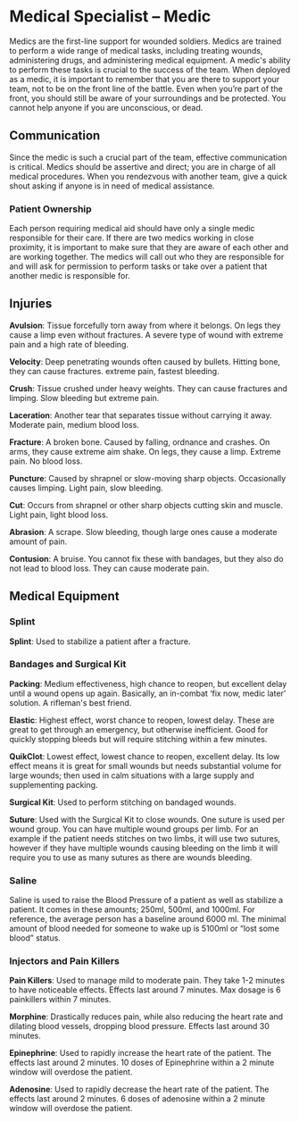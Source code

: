 # Medical Specialist – Medic

Medics are the first-line support for wounded soldiers. Medics are trained to perform a wide range of medical tasks, including treating wounds, administering drugs, and administering medical equipment. A medic's ability to perform these tasks is crucial to the success of the team.
When deployed as a medic, it is important to remember that you are there to support your team, not to be on the front line of the battle. Even when you’re part of the front, you should still be aware of your surroundings and be protected. You cannot help anyone if you are unconscious, or dead.

## Communication

Since the medic is such a crucial part of the team, effective communication is critical. Medics should be assertive and direct; you are in charge of all medical procedures.
When you rendezvous with another team, give a quick shout asking if anyone is in need of medical assistance.

### Patient Ownership

Each person requiring medical aid should have only a single medic responsible for their care. If there are two medics working in close proximity, it is important to make sure that they are aware of each other and are working together. The medics will call out who they are responsible for and will ask for permission to perform tasks or take over a patient that another medic is responsible for.

## Injuries

**Avulsion**: Tissue forcefully torn away from where it belongs. On legs they cause a limp even without fractures. A severe type of wound with extreme pain and a high rate of bleeding.

**Velocity**: Deep penetrating wounds often caused by bullets. Hitting bone, they can cause fractures. extreme pain, fastest bleeding.

**Crush**: Tissue crushed under heavy weights. They can cause fractures and limping. Slow bleeding but extreme pain.

**Laceration**: Another tear that separates tissue without carrying it away. Moderate pain, medium blood loss.

**Fracture**: A broken bone. Caused by falling, ordnance and crashes. On arms, they cause extreme aim shake. On legs, they cause a limp. Extreme pain. No blood loss.

**Puncture**: Caused by shrapnel or slow-moving sharp objects. Occasionally causes limping. Light pain, slow bleeding.

**Cut**: Occurs from shrapnel or other sharp objects cutting skin and muscle. Light pain, light blood loss.

**Abrasion**: A scrape. Slow bleeding, though large ones cause a moderate amount of pain.

**Contusion**: A bruise. You cannot fix these with bandages, but they also do not lead to blood loss. They can cause moderate pain.

## Medical Equipment

### Splint

**Splint**: Used to stabilize a patient after a fracture.

### Bandages and Surgical Kit

**Packing**: Medium effectiveness, high chance to reopen, but excellent delay until a wound opens up again. Basically, an in-combat ‘fix now, medic later’ solution. A rifleman's best friend.

**Elastic**: Highest effect, worst chance to reopen, lowest delay. These are great to get through an emergency, but otherwise inefficient. Good for quickly stopping bleeds but will require stitching within a few minutes.

**QuikClot**: Lowest effect, lowest chance to reopen, excellent delay. Its low effect means it is great for small wounds but needs substantial volume for large wounds; then used in calm situations with a large supply and supplementing packing.

**Surgical Kit**: Used to perform stitching on bandaged wounds.

**Suture**: Used with the Surgical Kit to close wounds. One suture is used per wound group. You can have multiple wound groups per limb. For an example if the patient needs stitches on two limbs, it will use two sutures, however if they have multiple wounds causing bleeding on the limb it will require you to use as many sutures as there are wounds bleeding.

### Saline

Saline is used to raise the Blood Pressure of a patient as well as stabilize a patient. It comes in these amounts; 250ml, 500ml, and 1000ml. For reference, the average person has a baseline around 6000 ml. The minimal amount of blood needed for someone to wake up is 5100ml or “lost some blood” status.

### Injectors and Pain Killers

**Pain Killers**: Used to manage mild to moderate pain. They take 1-2 minutes to have noticeable effects. Effects last around 7 minutes. Max dosage is 6 painkillers within 7 minutes.

**Morphine**: Drastically reduces pain, while also reducing the heart rate and dilating blood vessels, dropping blood pressure. Effects last around 30 minutes.

**Epinephrine**: Used to rapidly increase the heart rate of the patient. The effects last around 2 minutes. 10 doses of Epinephrine within a 2 minute window will overdose the patient.

**Adenosine**: Used to rapidly decrease the heart rate of the patient. The effects last around 2 minutes. 6 doses of adenosine within a 2 minute window will overdose the patient.
